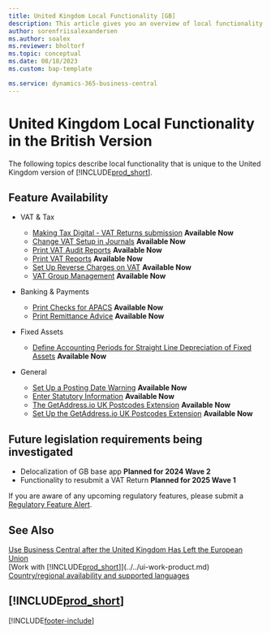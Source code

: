 ```yaml
---
title: United Kingdom Local Functionality [GB]
description: This article gives you an overview of local functionality in the United Kingdom version of Business Central.
author: sorenfriisalexandersen
ms.author: soalex
ms.reviewer: bholtorf
ms.topic: conceptual
ms.date: 08/18/2023
ms.custom: bap-template

ms.service: dynamics-365-business-central
---
```

# United Kingdom Local Functionality in the British Version

The following topics describe local functionality that is unique to the United Kingdom version of [!INCLUDE[prod_short](../../includes/prod_short.md)].  

## Feature Availability

* VAT & Tax
    * [Making Tax Digital - VAT Returns submission](making-tax-digital-submit-vat-return.md) **Available Now**
    * [Change VAT Setup in Journals](how-to-change-vat-setup-in-journals.md) **Available Now**
    * [Print VAT Audit Reports](how-to-print-vat-audit-reports.md) **Available Now**
    * [Print VAT Reports](how-to-print-vat-reports.md) **Available Now**
    * [Set Up Reverse Charges on VAT](how-to-set-up-reverse-charges-on-vat.md) **Available Now**
    * [VAT Group Management](../../ui-extensions-vat-group.md) **Available Now**

* Banking & Payments
    * [Print Checks for APACS](how-to-print-checks-for-apacs.md) **Available Now**
    * [Print Remittance Advice](how-to-print-remittance-advice.md) **Available Now**

* Fixed Assets
    * [Define Accounting Periods for Straight Line Depreciation of Fixed Assets](how-to-define-accounting-periods-for-straight-line-depreciation-of-fixed-assets.md) **Available Now**

* General
    * [Set Up a Posting Date Warning](how-to-set-up-a-posting-date-warning.md) **Available Now**
    * [Enter Statutory Information](how-to-enter-statutory-information.md) **Available Now**
    * [The GetAddress.io UK Postcodes Extension](ui-extensions-getaddressio.md) **Available Now**
    * [Set Up the GetAddress.io UK Postcodes Extension](uk-setup-postal-code-service.md) **Available Now**

## Future legislation requirements being investigated

* Delocalization of GB base app **Planned for 2024 Wave 2**
* Functionality to resubmit a VAT Return **Planned for 2025 Wave 1**

If you are aware of any upcoming regulatory features, please submit a [Regulatory Feature Alert](https://forms.office.com/pages/responsepage.aspx?id=v4j5cvGGr0GRqy180BHbRwkeauYiJKZOpJ0CtKuVmJlURURaMlQ4Rk05UFY4NkVEOTA0MUU5WThXSC4u).

## See Also

[Use Business Central after the United Kingdom Has Left the European Union](united-kingdom-leaving-eu.md)  
[Work with [!INCLUDE[prod_short](../../includes/prod_short.md)]](../../ui-work-product.md)  
[Country/regional availability and supported languages](/dynamics365/business-central/dev-itpro/compliance/apptest-countries-and-translations)  

## [!INCLUDE[prod_short](../../includes/free_trial_md.md)]  

[!INCLUDE[footer-include](../../includes/footer-banner.md)]
